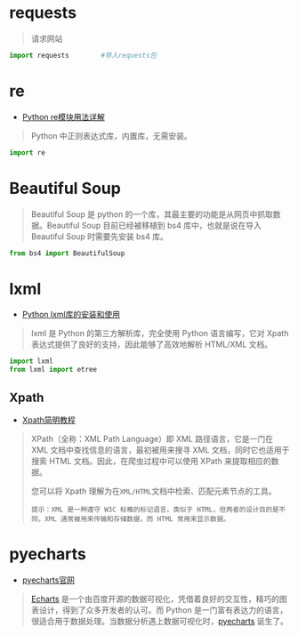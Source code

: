 # requests

> 请求网站

```python
import requests        #导入requests包
```



# re

* [Python re模块用法详解](http://c.biancheng.net/python_spider/re-module.html)

> Python 中正则表达式库，内置库，无需安装。

```python
import re
```



# Beautiful Soup 

> Beautiful Soup 是 python 的一个库，其最主要的功能是从网页中抓取数据。Beautiful Soup 目前已经被移植到 bs4 库中，也就是说在导入 Beautiful Soup 时需要先安装 bs4 库。

```python
from bs4 import BeautifulSoup
```



# lxml

* [Python lxml库的安装和使用](http://c.biancheng.net/python_spider/lxml.html)

> lxml 是 Python 的第三方解析库，完全使用 Python 语言编写，它对 Xpath 表达式提供了良好的支持，因此能够了高效地解析 HTML/XML 文档。

```python
import lxml
from lxml import etree
```



## Xpath

* [Xpath简明教程](http://c.biancheng.net/python_spider/xpath.html)

> XPath（全称：XML Path Language）即 XML 路径语言，它是一门在 XML 文档中查找信息的语言，最初被用来搜寻 XML 文档，同时它也适用于搜索 HTML 文档。因此，在爬虫过程中可以使用 XPath 来提取相应的数据。
>
> 您可以将 Xpath 理解为在`XML/HTML`文档中检索、匹配元素节点的工具。
>
> `提示：XML 是一种遵守 W3C 标椎的标记语言，类似于 HTML，但两者的设计目的是不同，XML 通常被用来传输和存储数据，而 HTML 常用来显示数据。`



# pyecharts

* [pyecharts官网](https://pyecharts.org/)

> [Echarts](https://github.com/ecomfe/echarts) 是一个由百度开源的数据可视化，凭借着良好的交互性，精巧的图表设计，得到了众多开发者的认可。而 Python 是一门富有表达力的语言，很适合用于数据处理。当数据分析遇上数据可视化时，[pyecharts](https://github.com/pyecharts/pyecharts) 诞生了。













